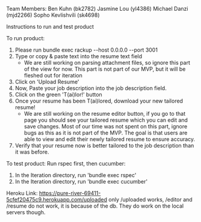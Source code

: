 Team Members:
Ben Kuhn (bk2782)
Jasmine Lou (yl4386)
Michael Danzi (mjd2266)
Sopho Kevlishvili (sk4698)

Instructions to run and test product

To run product:
1. Please run bundle exec rackup --host 0.0.0.0 --port 3001 
2. Type or copy & paste text into the resume text field
   * We are still working on parsing attachment files, so ignore this part of the view
     for now. This part is not part of our MVP, but it will be fleshed out for iteration
3. Click on 'Upload Resume'
4. Now, Paste your job description into the job description field.
5. Click on the green 'T(ai)lor!' button
6. Once your resume has been T(ai)lored, download your new tailored resume!
   * We are still working on the resume editor button, if you go to that page you 
   should see your tailored resume which you can edit and save changes. Most of our
   time was not spent on this part, ignore bugs as this as it is not part 
   of the MVP. The goal is that users are able to view and edit their newly tailored
  resume to ensure accuracy.
7. Verify that your resume now is better tailored to the job description than it was
   before.
   
To test product:
Run rspec first, then cucumber:
1. In the Iteration directory, run 'bundle exec rspec'
2. In the Iteration directory, run 'bundle exec cucumber'

Heroku Link: https://pure-river-69411-5cfef20475c9.herokuapp.com/uploaded
only /uploaded works, /editor and /resume do not work, it is because of the db. They do work on 
the local servers though.